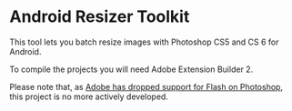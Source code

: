 # Android Resizer Toolkit

This tool lets you batch resize images with Photoshop CS5 and CS 6 for Android.

To compile the projects you will need Adobe Extension Builder 2.

Please note that, as [Adobe has dropped support for Flash on Photoshop](http://blogs.adobe.com/cssdk/2013/09/introducing-html5-extensions.html), this project is no more actively developed.
